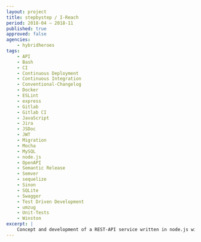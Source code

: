 ```yaml
---
layout: project
title: stepbystep / I-Reach
period: 2018-04 – 2018-11
published: true
approved: false
agencies:
    - hybridheroes
tags:
    - API
    - Bash
    - CI
    - Continuous Deployment
    - Continuous Integration
    - Conventional-Changelog
    - Docker
    - ESLint
    - express
    - Gitlab
    - Gitlab CI
    - JavaScript
    - Jira
    - JSDoc
    - JWT
    - Migration
    - Mocha
    - MySQL
    - node.js
    - OpenAPI
    - Semantic Release
    - Semver
    - sequelize
    - Sinon
    - SQLite
    - Swagger
    - Test Driven Development
    - umzug
    - Unit-Tests
    - Winston
excerpt: |
    Concept and development of a REST-API service written in node.js with continuous integration, testing & deployment using docker and gitlab ci.
---
```

